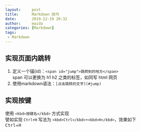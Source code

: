 ```yaml
---
layout:     post
title:      Markdown 技巧
date:       2019-12-19 20:32
author:     maida
categories: [Markdown]
tags:
 - Markdown
---
```


## 实现页面内跳转

1. 定义一个锚(id)：`<span id="jump">跳转到的地方</span>`  
  span 可以更换为 h1 h2 之类的标签，如同写 html 网页
2. 使用markdown语法：`[点击跳转的文字](#jump)`

## 实现按键

使用 `<kbd>按键名</kbd>` 方式实现  
譬如实现 `Ctrl+H` 写法为 `<kbd>Ctrl</kbd>+<kbd>H</kbd>`，效果如下  
<kbd>Ctrl</kbd>+<kbd>H</kbd>